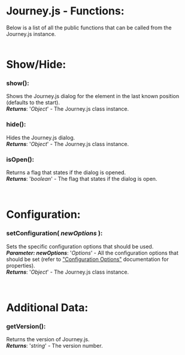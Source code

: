 # Journey.js - Functions:

Below is a list of all the public functions that can be called from the Journey.js instance.
<br>
<br>


<h1>Show/Hide:</h1>

### **show()**:
Shows the Journey.js dialog for the element in the last known position (defaults to the start).
<br>
***Returns***: '*Object*' - The Journey.js class instance.

### **hide()**:
Hides the Journey.js dialog.
<br>
***Returns***: '*Object*' - The Journey.js class instance.

### **isOpen()**:
Returns a flag that states if the dialog is opened.
<br>
***Returns***: '*boolean*' - The flag that states if the dialog is open.


<br>
<h1>Configuration:</h1>

### **setConfiguration( *newOptions* )**:
Sets the specific configuration options that should be used.
<br>
***Parameter: newOptions***: '*Options*' - All the configuration options that should be set (refer to ["Configuration Options"](CONFIGURATION_OPTIONS.md) documentation for properties).
<br>
***Returns***: '*Object*' - The Journey.js class instance.


<br>
<h1>Additional Data:</h1>

### **getVersion()**:
Returns the version of Journey.js.
<br>
***Returns***: '*string*' - The version number.